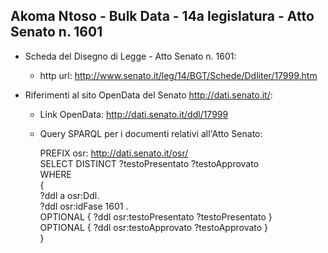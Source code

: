 ## Akoma Ntoso - Bulk Data - 14a legislatura - Atto Senato n. 1601 ##

* Scheda del Disegno di Legge - Atto Senato n. 1601:
	* http url: http://www.senato.it/leg/14/BGT/Schede/Ddliter/17999.htm

* Riferimenti al sito OpenData del Senato http://dati.senato.it/:
	* Link OpenData: http://dati.senato.it/ddl/17999
	* Query SPARQL per i documenti relativi all'Atto Senato:

        PREFIX osr: <http://dati.senato.it/osr/>  
		SELECT DISTINCT ?testoPresentato ?testoApprovato  
		WHERE  
		{  
		    ?ddl a osr:Ddl.  
		    ?ddl osr:idFase 1601 .  
		    OPTIONAL { ?ddl osr:testoPresentato ?testoPresentato }  
		    OPTIONAL { ?ddl osr:testoApprovato ?testoApprovato }  
		}
		